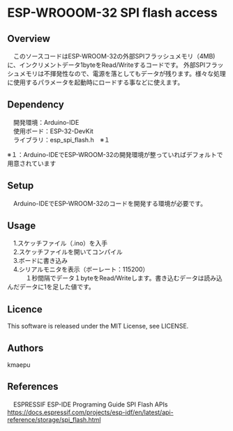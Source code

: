 # ESP-WROOOM-32 SPI flash access

## Overview
　このソースコードはESP-WROOM-32の外部SPIフラッシュメモリ（4MB)に、インクリメントデータ1byteをRead/Writeするコードです。
外部SPIフラッシュメモリは不揮発性なので、電源を落としてもデータが残ります。様々な処理に使用するパラメータを起動時にロードする事などに使えます。
## Dependency
　開発環境：Arduino-IDE  
 　使用ボード：ESP-32-DevKit  
　ライブラリ：esp_spi_flash.h　※１  
            
  ※１：Arduino-IDEでESP-WROOM-32の開発環境が整っていればデフォルトで用意されています

## Setup
　Arduino-IDEでESP-WROOM-32のコードを開発する環境が必要です。  
 
## Usage
　1.スケッチファイル（.ino）を入手  
　2.スケッチファイルを開いてコンパイル  
　3.ボードに書き込み  
　4.シリアルモニタを表示（ボーレート：115200）  
　　　１秒間隔でデータ１byteをRead/Writeします。書き込むデータは読み込んだデータに1を足した値です。 　　

## Licence
This software is released under the MIT License, see LICENSE.

## Authors
 kmaepu 
 
## References
　ESPRESSIF ESP-IDE Programing Guide SPI Flash APIs  
 https://docs.espressif.com/projects/esp-idf/en/latest/api-reference/storage/spi_flash.html
